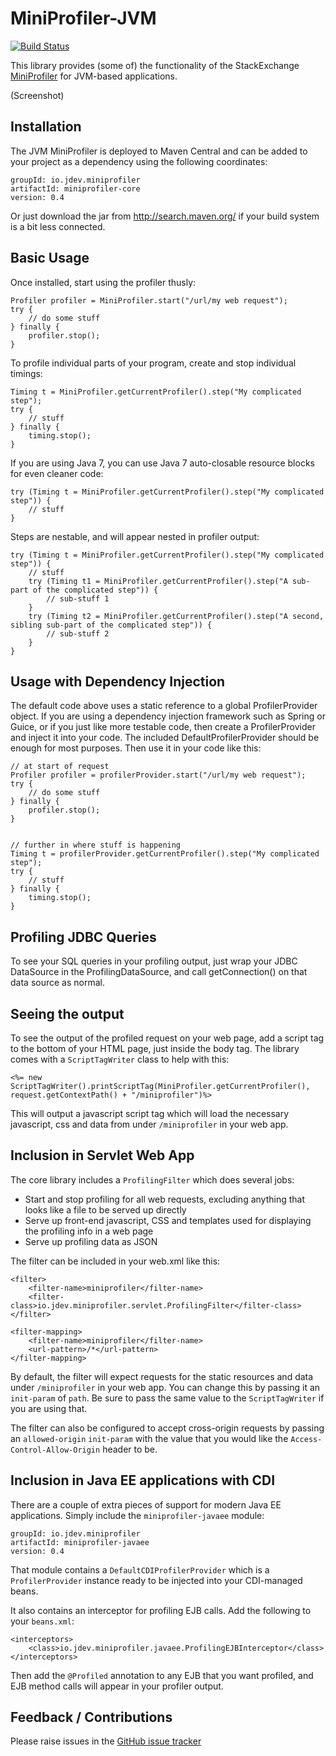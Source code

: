 MiniProfiler-JVM
================

[![Build Status](https://travis-ci.org/tomdcc/miniprofiler-jvm.png)][1]

This library provides (some of) the functionality of the StackExchange [MiniProfiler][2] for JVM-based applications.

(Screenshot)

Installation
------------
The JVM MiniProfiler is deployed to Maven Central and can be added to your project as a dependency using the following coordinates:

    groupId: io.jdev.miniprofiler
    artifactId: miniprofiler-core
    version: 0.4

Or just download the jar from http://search.maven.org/ if your build system is a bit less connected.

Basic Usage
-----------
Once installed, start using the profiler thusly:

    Profiler profiler = MiniProfiler.start("/url/my web request");
    try {
        // do some stuff
    } finally {
        profiler.stop();
    }

To profile individual parts of your program, create and stop individual timings:

    Timing t = MiniProfiler.getCurrentProfiler().step("My complicated step");
    try {
        // stuff
    } finally {
        timing.stop();
    }

If you are using Java 7, you can use Java 7 auto-closable resource blocks for even cleaner code:

    try (Timing t = MiniProfiler.getCurrentProfiler().step("My complicated step")) {
        // stuff
    }

Steps are nestable, and will appear nested in profiler output:

    try (Timing t = MiniProfiler.getCurrentProfiler().step("My complicated step")) {
        // stuff
	    try (Timing t1 = MiniProfiler.getCurrentProfiler().step("A sub-part of the complicated step")) {
	        // sub-stuff 1
	    }
	    try (Timing t2 = MiniProfiler.getCurrentProfiler().step("A second, sibling sub-part of the complicated step")) {
	        // sub-stuff 2
	    }
    }

Usage with Dependency Injection
-------------------------------
The default code above uses a static reference to a global ProfilerProvider object. If you are using a dependency injection framework such as Spring or Guice, or if you just like more testable code, then create a ProfilerProvider and inject it into your code. The included DefaultProfilerProvider should be enough for most purposes. Then use it in your code like this:

    // at start of request
    Profiler profiler = profilerProvider.start("/url/my web request");
    try {
        // do some stuff
    } finally {
        profiler.stop();
    }


    // further in where stuff is happening
    Timing t = profilerProvider.getCurrentProfiler().step("My complicated step");
    try {
        // stuff
    } finally {
        timing.stop();
    }


Profiling JDBC Queries
----------------------
To see your SQL queries in your profiling output, just wrap your JDBC DataSource in the ProfilingDataSource, and call
getConnection() on that data source as normal.

Seeing the output
-----------------
To see the output of the profiled request on your web page, add a script tag to the bottom of your HTML page, just inside the body tag. The library comes with a `ScriptTagWriter` class to help with this:

    <%= new ScriptTagWriter().printScriptTag(MiniProfiler.getCurrentProfiler(), request.getContextPath() + "/miniprofiler")%>

This will output a javascript script tag which will load the necessary javascript, css and data from under `/miniprofiler` in your web app.

Inclusion in Servlet Web App
----------------------------
The core library includes a `ProfilingFilter` which does several jobs:

 - Start and stop profiling for all web requests, excluding anything that looks like a file to be served up directly
 - Serve up front-end javascript, CSS and templates used for displaying the profiling info in a web page
 - Serve up profiling data as JSON

The filter can be included in your web.xml like this:

	<filter>
		<filter-name>miniprofiler</filter-name>
		<filter-class>io.jdev.miniprofiler.servlet.ProfilingFilter</filter-class>
	</filter>

	<filter-mapping>
		<filter-name>miniprofiler</filter-name>
		<url-pattern>/*</url-pattern>
	</filter-mapping>

By default, the filter will expect requests for the static resources and data under `/miniprofiler` in your web app.
You can change this by passing it an `init-param` of `path`. Be sure to pass the same value to the `ScriptTagWriter` if you are using that.

The filter can also be configured to accept cross-origin requests by passing an `allowed-origin` `init-param` with the value that you would like the `Access-Control-Allow-Origin` header to be.

Inclusion in Java EE applications with CDI
------------------------------------------
There are a couple of extra pieces of support for modern Java EE applications. Simply include the `miniprofiler-javaee` module:

    groupId: io.jdev.miniprofiler
    artifactId: miniprofiler-javaee
    version: 0.4

That module contains a `DefaultCDIProfilerProvider` which is a `ProfilerProvider` instance ready to be injected into your CDI-managed beans.

It also contains an interceptor for profiling EJB calls. Add the following to your `beans.xml`:

    <interceptors>
        <class>io.jdev.miniprofiler.javaee.ProfilingEJBInterceptor</class>
    </interceptors>

Then add the `@Profiled` annotation to any EJB that you want profiled, and EJB method calls will appear in your profiler output.

Feedback / Contributions
------------------------
Please raise issues in the [GitHub issue tracker][3]

[1]:https://travis-ci.org/tomdcc/miniprofiler-jvm
[2]:http://miniprofiler.com/
[3]:https://github.com/tomdcc/miniprofiler-jvm/issues
